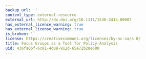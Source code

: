 ```yaml
---
backup_url: ''
content_type: external-resource
external_url: http://dx.doi.org/10.1111/1530-2415.00007
has_external_licence_warning: true
has_external_license_warning: true
is_broken: ''
license: https://creativecommons.org/licenses/by-nc-sa/4.0/
title: Focus Groups as a Tool for Policy Analysis
uid: 436fa06f-6c81-4d89-912d-65e72b28e600
---
```

